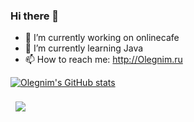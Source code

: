 ### Hi there 👋

- 🔭 I’m currently working on onlinecafe
- 🌱 I’m currently learning Java
- 📫 How to reach me: http://Olegnim.ru

[![Olegnim's GitHub stats](https://github-readme-stats.vercel.app/api?username=Olegnim)](https://github.com/Olegnim)

<a href="https://github.com/Olegnim">
  <img align="center" style="margin:0.5rem" src="https://github-readme-stats.vercel.app/api/top-langs/?username=Olegnim&hide=html,css&title_color=ffffff&text_color=c9cacc&icon_color=4AB197&bg_color=1A2B34" />
</a>
